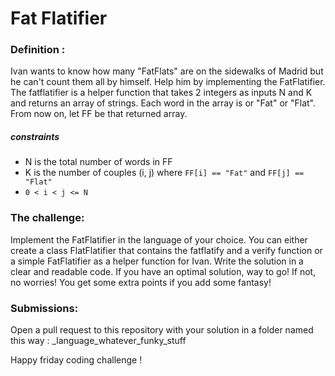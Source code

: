 # Fat Flatifier

### Definition :

Ivan wants to know how many "FatFlats" are on the sidewalks of Madrid but he can't count them all by himself. Help him by implementing the FatFlatifier. The fatflatifier is a helper function that takes 2 integers as inputs N and K and returns an array of strings. Each word in the array is or "Fat" or "Flat". From now on, let FF be that returned array.

##### constraints
* N is the total number of words in FF
* K is the number of couples (i, j) where ```FF[i] == "Fat"``` and ```FF[j] == "Flat"```
* ```0 < i < j <= N```

### The challenge:
Implement the FatFlatifier in the language of your choice. You can either create a class FlatFlatifier that contains the fatflatify and a verify function or a simple FatFlatifier as a helper function for Ivan.
Write the solution in a clear and readable code. If you have an optimal solution, way to go! If not, no worries! You get some extra points if you add some fantasy!

### Submissions:
Open a pull request to this repository with your solution in a folder named this way : 
<username>_language_whatever_funky_stuff

Happy friday coding challenge !
